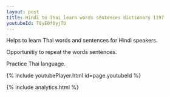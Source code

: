 ```yaml
---
layout: post
title: Hindi to Thai learn words sentences dictionary 1197 
youtubeId: T8yE0f0yjTU
---
```

 
 
Helps to learn Thai words and sentences for Hindi speakers.

Opportunitiy to repeat the words sentences. 

Practice Thai language. 
 
{% include youtubePlayer.html id=page.youtubeId %}
 
 
{% include analytics.html %}